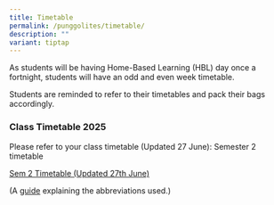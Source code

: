 ```yaml
---
title: Timetable
permalink: /punggolites/timetable/
description: ""
variant: tiptap
---
```

<p>As students will be having Home-Based Learning (HBL) day once a fortnight,
students will have an odd and even week timetable.</p>
<p>Students are reminded to refer to their timetables and pack their bags
accordingly.</p>
<p></p>
<h3><strong>Class Timetable 2025</strong></h3>
<p>Please refer to&nbsp;your class timetable (Updated 27 June):&nbsp;Semester
2 timetable</p>
<p><a href="/files/2025_Sem_2_Class_Timetable_27_June.pdf" rel="noopener nofollow" target="_blank">Sem 2 Timetable (Updated 27th June)</a>
</p>
<p>(A&nbsp;<a href="/files/Useful%20Links/For%20Students/Timetable%20Abbreviations%202021%20Sem%202.pdf" rel="noopener noreferrer nofollow" target="_blank">guide</a>&nbsp;explaining
the abbreviations used.)</p>